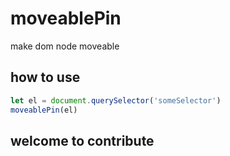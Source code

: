 # moveablePin

make dom node moveable

## how to use

```javascript
let el = document.querySelector('someSelector')
moveablePin(el)

```


## welcome to contribute
